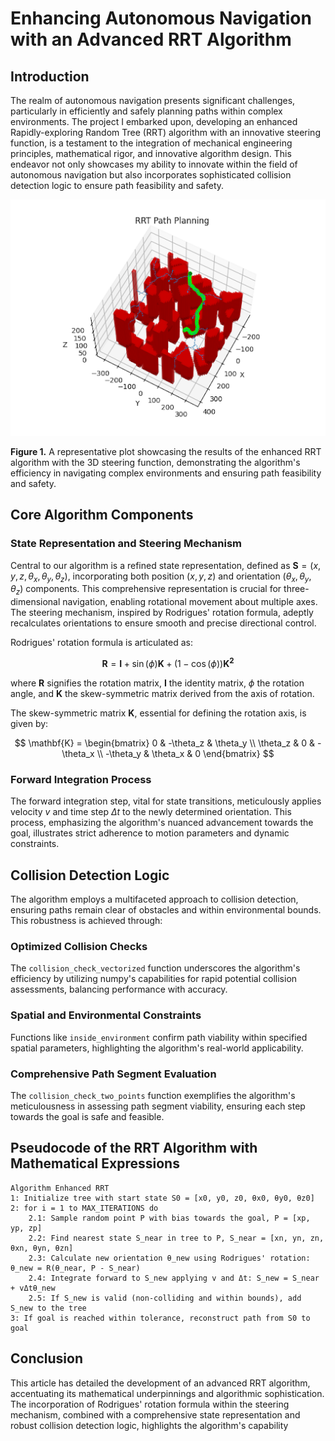 # Enhancing Autonomous Navigation with an Advanced RRT Algorithm

## Introduction

The realm of autonomous navigation presents significant challenges, particularly in efficiently and safely planning paths within complex environments. The project I embarked upon, developing an enhanced Rapidly-exploring Random Tree (RRT) algorithm with an innovative steering function, is a testament to the integration of mechanical engineering principles, mathematical rigor, and innovative algorithm design. This endeavor not only showcases my ability to innovate within the field of autonomous navigation but also incorporates sophisticated collision detection logic to ensure path feasibility and safety.

![RRT Steering](rrt_steering.png)

**Figure 1.** A representative plot showcasing the results of the enhanced RRT algorithm with the 3D steering function, demonstrating the algorithm's efficiency in navigating complex environments and ensuring path feasibility and safety.

## Core Algorithm Components

### State Representation and Steering Mechanism

Central to our algorithm is a refined state representation, defined as $\mathbf{S} = (x, y, z, \theta_x, \theta_y, \theta_z)$, incorporating both position $(x, y, z)$ and orientation $(\theta_x, \theta_y, \theta_z)$ components. This comprehensive representation is crucial for three-dimensional navigation, enabling rotational movement about multiple axes. The steering mechanism, inspired by Rodrigues' rotation formula, adeptly recalculates orientations to ensure smooth and precise directional control.

Rodrigues' rotation formula is articulated as:

$$
\mathbf{R} = \mathbf{I} + \sin(\phi)\mathbf{K} + (1 - \cos(\phi))\mathbf{K^2}
$$

where $\mathbf{R}$ signifies the rotation matrix, $\mathbf{I}$ the identity matrix, $\phi$ the rotation angle, and $\mathbf{K}$ the skew-symmetric matrix derived from the axis of rotation.

The skew-symmetric matrix $\mathbf{K}$, essential for defining the rotation axis, is given by:

$$
\mathbf{K} = \begin{bmatrix}
0 & -\theta_z & \theta_y \\
\theta_z & 0 & -\theta_x \\
-\theta_y & \theta_x & 0
\end{bmatrix}
$$

### Forward Integration Process

The forward integration step, vital for state transitions, meticulously applies velocity $v$ and time step $\Delta t$ to the newly determined orientation. This process, emphasizing the algorithm's nuanced advancement towards the goal, illustrates strict adherence to motion parameters and dynamic constraints.

## Collision Detection Logic

The algorithm employs a multifaceted approach to collision detection, ensuring paths remain clear of obstacles and within environmental bounds. This robustness is achieved through:

### Optimized Collision Checks

The `collision_check_vectorized` function underscores the algorithm's efficiency by utilizing numpy's capabilities for rapid potential collision assessments, balancing performance with accuracy.

### Spatial and Environmental Constraints

Functions like `inside_environment` confirm path viability within specified spatial parameters, highlighting the algorithm's real-world applicability.

### Comprehensive Path Segment Evaluation

The `collision_check_two_points` function exemplifies the algorithm's meticulousness in assessing path segment viability, ensuring each step towards the goal is safe and feasible.

## Pseudocode of the RRT Algorithm with Mathematical Expressions

```plaintext
Algorithm Enhanced RRT
1: Initialize tree with start state S0 = [x0, y0, z0, θx0, θy0, θz0]
2: for i = 1 to MAX_ITERATIONS do
    2.1: Sample random point P with bias towards the goal, P = [xp, yp, zp]
    2.2: Find nearest state S_near in tree to P, S_near = [xn, yn, zn, θxn, θyn, θzn]
    2.3: Calculate new orientation θ_new using Rodrigues' rotation: θ_new = R(θ_near, P - S_near)
    2.4: Integrate forward to S_new applying v and Δt: S_new = S_near + vΔtθ_new
    2.5: If S_new is valid (non-colliding and within bounds), add S_new to the tree
3: If goal is reached within tolerance, reconstruct path from S0 to goal
```

## Conclusion
This article has detailed the development of an advanced RRT algorithm, accentuating its mathematical underpinnings and algorithmic sophistication. The incorporation of Rodrigues' rotation formula within the steering mechanism, combined with a comprehensive state representation and robust collision detection logic, highlights the algorithm's capability
